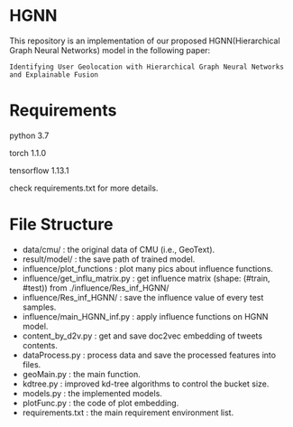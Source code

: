 # HGNN
This repository is an implementation of our proposed HGNN(Hierarchical Graph Neural Networks) model in the following paper:

``Identifying User Geolocation with Hierarchical Graph Neural Networks and Explainable Fusion``

# Requirements
python 3.7

torch 1.1.0

tensorflow 1.13.1

check requirements.txt for more details.

# File Structure

- data/cmu/ : the original data of CMU (i.e., GeoText).
- result/model/ : the save path of trained model.
- influence/plot_functions : plot many pics about influence functions.
- influence/get_influ_matrix.py : get influence matrix (shape: (#train, #test)) from ./influence/Res_inf_HGNN/
- influence/Res_inf_HGNN/ : save the influence value of every test samples.
- influence/main_HGNN_inf.py : apply influence functions on HGNN model.
- content_by_d2v.py : get and save doc2vec embedding of tweets contents.
- dataProcess.py : process data and save the processed features into files.
- geoMain.py : the main function.
- kdtree.py : improved kd-tree algorithms to control the bucket size.
- models.py : the implemented models.
- plotFunc.py : the code of plot embedding.
- requirements.txt : the main requirement environment list.

